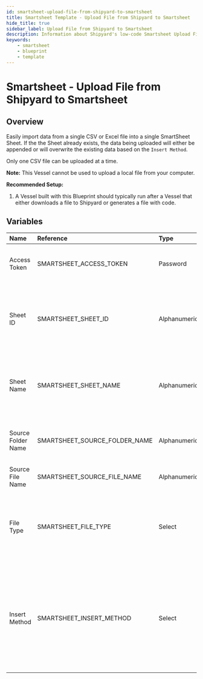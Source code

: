```yaml
---
id: smartsheet-upload-file-from-shipyard-to-smartsheet
title: Smartsheet Template - Upload File from Shipyard to Smartsheet
hide_title: true
sidebar_label: Upload File from Shipyard to Smartsheet
description: Information about Shipyard's low-code Smartsheet Upload File from Shipyard to Smartsheet blueprint. Quickly upload a CSV or Excel file to a Sheet in Smartsheet 
keywords:
    - smartsheet
    - blueprint
    - template
---
```


# Smartsheet - Upload File from Shipyard to Smartsheet

## Overview
Easily import data from a single CSV or Excel file into a single SmartSheet Sheet. If the the Sheet already exists, the data being uploaded will either be appended or will overwrite the existing data based on the `Insert Method`.

Only one CSV file can be uploaded at a time.


**Note:** This Vessel cannot be used to upload a local file from your computer.

**Recommended Setup:**

1. A Vessel built with this Blueprint should typically run after a Vessel that either downloads a file to Shipyard or generates a file with code. 

## Variables

| Name | Reference | Type | Required | Default | Options | Description |
|:-----|:----------|:-----|:---------|:--------|:--------|:------------|
| Access Token | SMARTSHEET_ACCESS_TOKEN  | Password |:white_check_mark: | - | - | The access token for the Smartsheet API |
| Sheet ID | SMARTSHEET_SHEET_ID  | Alphanumeric |:heavy_minus_sign: | - | - | The ID of the sheet to write to. This is only necessary if you are modifying an existing sheet |
| Sheet Name | SMARTSHEET_SHEET_NAME  | Alphanumeric |:heavy_minus_sign: | - | - | The name of the sheet to be created. Only necessary if creating a new sheet |
| Source Folder Name | SMARTSHEET_SOURCE_FOLDER_NAME  | Alphanumeric |:heavy_minus_sign: | - | - | The optional location of the file to be uploaded |
| Source File Name | SMARTSHEET_SOURCE_FILE_NAME  | Alphanumeric |:white_check_mark: | - | - | The name of the file to upload |
| File Type | SMARTSHEET_FILE_TYPE  | Select |:heavy_minus_sign: | `csv` | CSV: `csv`<br></br><br></br>XLSX: `xlsx`<br></br><br></br> | The file type to upload (either XLSX or CSV) |
| Insert Method | SMARTSHEET_INSERT_METHOD  | Select |:heavy_minus_sign: | `replace` | Append: `append`<br></br><br></br>Replace: `replace`<br></br><br></br> | This determines whether the data being uploaded will append to an existing sheet, overwrite an existing sheet, or create a new one.  |


